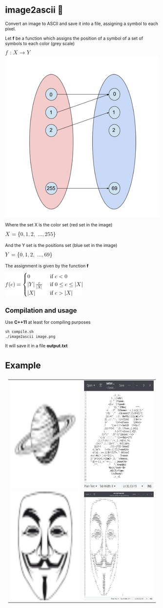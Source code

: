 # image2ascii :space_invader:

Convert an image to ASCII and save it into a file, assigning a symbol to each pixel.

Let **f** be a function which assigns the position of a symbol of a set of symbols to each color (grey scale)

![alt text](https://github.com/MorcilloSanz/image2ascii/blob/main/img/f2.png)
![alt text](https://github.com/MorcilloSanz/image2ascii/blob/main/img/f.png)

Where the set X is the color set (red set in the image) 

![alt text](https://github.com/MorcilloSanz/image2ascii/blob/main/img/X.png)

And the Y set is the positions set (blue set in the image)

![alt text](https://github.com/MorcilloSanz/image2ascii/blob/main/img/Y.png)

The assignment is given by the function **f**

![alt text](https://github.com/MorcilloSanz/image2ascii/blob/main/img/fun.png)

## Compilation and usage
Use **C++11** at least for compiling purposes
```
sh compile.sh
./image2ascii image.png
```
It will save it in a file **output.txt**

# Example

<table style="padding:10px">
  <tr>
    <td><img src="./img/saturno.png" width = 440px height = 355px></td>
    <td><img src="./img/saturnoIDE.png" width = 440px height = 355px></td>
  </tr>
  <tr>
    <td><img src="./img/anonymous.png" width = 440px height = 355px></td>
    <td><img src="./img/anonymousIDE.png" width = 440px height = 355px></td>
  </tr>
</table>